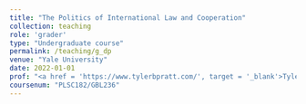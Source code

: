 ```yaml
---
title: "The Politics of International Law and Cooperation"
collection: teaching
role: 'grader'
type: "Undergraduate course"
permalink: /teaching/g_dp
venue: "Yale University"
date: 2022-01-01
prof: "<a href = 'https://www.tylerbpratt.com/', target = '_blank'>Tyler Pratt</a>"
coursenum: "PLSC182/GBL236"
---
```

